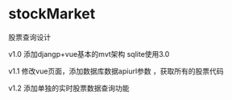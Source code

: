 # stockMarket
股票查询设计


v1.0 添加djangp+vue基本的mvt架构   sqlite使用3.0


v1.1 修改vue页面，添加数据库数据apiurl参数 ，获取所有的股票代码


v1.2 添加单独的实时股票数据查询功能

